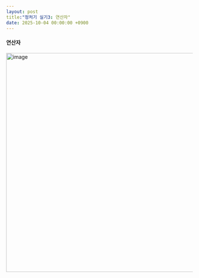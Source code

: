 ```yaml
---
layout: post
title:"정처기 실기3: 연산자"
date: 2025-10-04 00:00:00 +0900  
---  
```

#### 연산자 
<img width="930" height="590" alt="image" src="https://github.com/user-attachments/assets/15afb791-053e-4260-9b30-44cc458a482e" />
